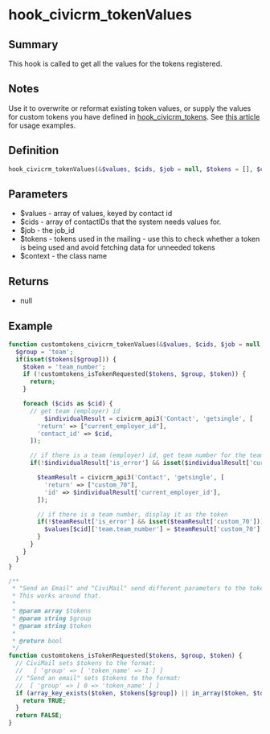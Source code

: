 # hook_civicrm_tokenValues

## Summary

This hook is called to get all the values for the tokens registered.

## Notes

Use it to overwrite or reformat existing token values, or supply the values
for custom tokens you have defined in
[hook_civicrm_tokens](/hooks/hook_civicrm_tokens.md). See [this
article](https://civicrm.org/blog/colemanw/create-your-own-tokens-for-fun-and-profit) for
usage examples.

## Definition

```php
hook_civicrm_tokenValues(&$values, $cids, $job = null, $tokens = [], $context = null)
```

## Parameters

- $values - array of values, keyed by contact id
- $cids - array of contactIDs that the system needs values for.
- $job - the job_id
- $tokens - tokens used in the mailing - use this to check whether a
  token is being used and avoid fetching data for unneeded tokens
- $context - the class name

## Returns

- null

## Example

```php
function customtokens_civicrm_tokenValues(&$values, $cids, $job = null, $tokens = [], $context = null) {
  $group = 'team';
  if(isset($tokens[$group])) {
    $token = 'team_number';
    if (!customtokens_isTokenRequested($tokens, $group, $token)) {
      return;
    }

    foreach ($cids as $cid) {
      // get team (employer) id
          $individualResult = civicrm_api3('Contact', 'getsingle', [
        'return' => ["current_employer_id"],
        'contact_id' => $cid,
      ]);

      // if there is a team (employer) id, get team number for the team (employer)
      if(!$individualResult['is_error'] && isset($individualResult['current_employer_id']) && strlen($individualResult['current_employer_id'])){

        $teamResult = civicrm_api3('Contact', 'getsingle', [
          'return' => ["custom_70"],
          'id' => $individualResult['current_employer_id'],
        ]);

        // if there is a team number, display it as the token
        if(!$teamResult['is_error'] && isset($teamResult['custom_70'])) {
          $values[$cid]['team.team_number'] = $teamResult['custom_70'];
        }
      }
    }
  }
}

/**
 * "Send an Email" and "CiviMail" send different parameters to the tokenValues hook (in CiviCRM 5.x).
 * This works around that.
 *
 * @param array $tokens
 * @param string $group
 * @param string $token
 *
 * @return bool
 */
function customtokens_isTokenRequested($tokens, $group, $token) {
  // CiviMail sets $tokens to the format:
  //   [ 'group' => [ 'token_name' => 1 ] ]
  // "Send an email" sets $tokens to the format:
  //  [ 'group' => [ 0 => 'token_name' ] ]
  if (array_key_exists($token, $tokens[$group]) || in_array($token, $tokens[$group])) {
    return TRUE;
  }
  return FALSE;
}
```
